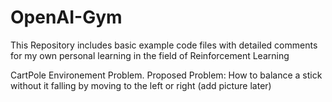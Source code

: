 # OpenAI-Gym


This Repository includes basic example code files with detailed comments for my own personal learning in the field of Reinforcement Learning


CartPole Environement Problem.
  Proposed Problem: How to balance a stick without it falling by moving to the left or right (add picture later)
